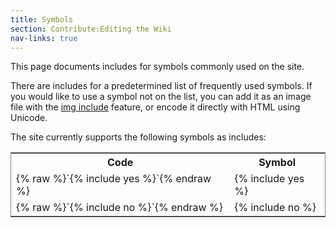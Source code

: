 ```yaml
---
title: Symbols
section: Contribute:Editing the Wiki
nav-links: true
---
```


This page documents includes for symbols commonly used on the site.

There are includes for a predetermined list of frequently used symbols. If you
would like to use a symbol not on the list, you can add it as an
image file with the [img include](/editing/images) feature,
or encode it directly with HTML using Unicode.

The site currently supports the following symbols as includes:

<table style="border: 1px solid gray">
<tr><th>Code</th><th>Symbol</th></tr>
<tr><td markdown=1>
{% raw %}`{% include yes %}`{% endraw %}
</td><td>{% include yes %}</td></tr>
<tr><td markdown=1>
{% raw %}`{% include no %}`{% endraw %}
</td><td>{% include no %}</td></tr>
</table>
